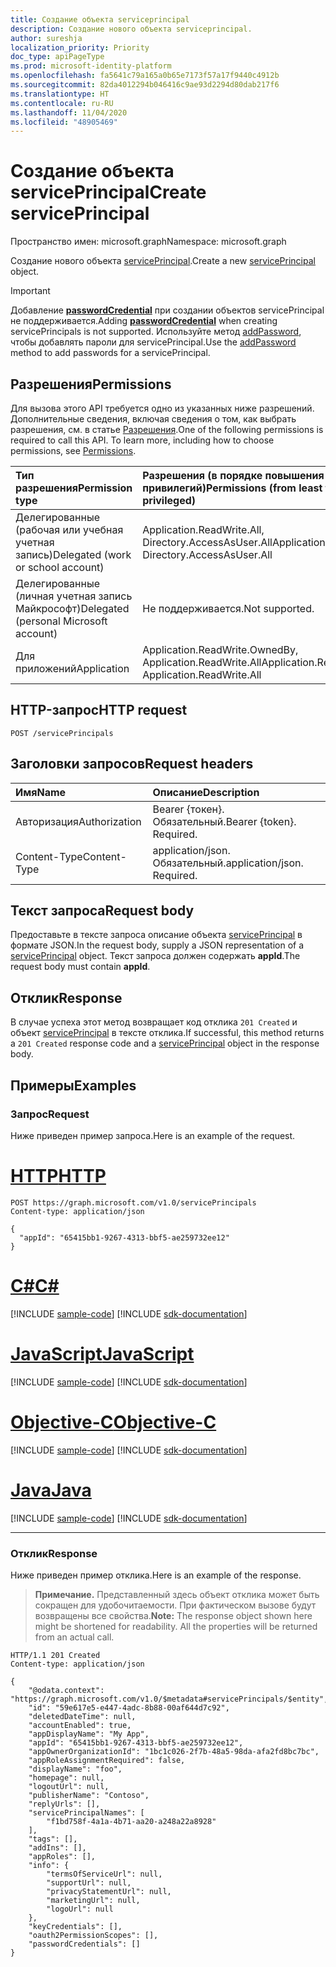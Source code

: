 ```yaml
---
title: Создание объекта serviceprincipal
description: Создание нового объекта serviceprincipal.
author: sureshja
localization_priority: Priority
doc_type: apiPageType
ms.prod: microsoft-identity-platform
ms.openlocfilehash: fa5641c79a165a0b65e7173f57a17f9440c4912b
ms.sourcegitcommit: 82da4012294b046416c9ae93d2294d80dab217f6
ms.translationtype: HT
ms.contentlocale: ru-RU
ms.lasthandoff: 11/04/2020
ms.locfileid: "48905469"
---
```

# <a name="create-serviceprincipal"></a><span data-ttu-id="f3aed-103">Создание объекта servicePrincipal</span><span class="sxs-lookup"><span data-stu-id="f3aed-103">Create servicePrincipal</span></span>

<span data-ttu-id="f3aed-104">Пространство имен: microsoft.graph</span><span class="sxs-lookup"><span data-stu-id="f3aed-104">Namespace: microsoft.graph</span></span>

<span data-ttu-id="f3aed-105">Создание нового объекта [servicePrincipal](../resources/serviceprincipal.md).</span><span class="sxs-lookup"><span data-stu-id="f3aed-105">Create a new [servicePrincipal](../resources/serviceprincipal.md) object.</span></span>

> [!IMPORTANT]
> <span data-ttu-id="f3aed-106">Добавление [**passwordCredential**](../resources/passwordcredential.md) при создании объектов servicePrincipal не поддерживается.</span><span class="sxs-lookup"><span data-stu-id="f3aed-106">Adding [**passwordCredential**](../resources/passwordcredential.md) when creating servicePrincipals is not supported.</span></span> <span data-ttu-id="f3aed-107">Используйте метод [addPassword](serviceprincipal-addpassword.md), чтобы добавлять пароли для servicePrincipal.</span><span class="sxs-lookup"><span data-stu-id="f3aed-107">Use the [addPassword](serviceprincipal-addpassword.md) method to add passwords for a servicePrincipal.</span></span>

## <a name="permissions"></a><span data-ttu-id="f3aed-108">Разрешения</span><span class="sxs-lookup"><span data-stu-id="f3aed-108">Permissions</span></span>
<span data-ttu-id="f3aed-p102">Для вызова этого API требуется одно из указанных ниже разрешений. Дополнительные сведения, включая сведения о том, как выбрать разрешения, см. в статье [Разрешения](/graph/permissions-reference).</span><span class="sxs-lookup"><span data-stu-id="f3aed-p102">One of the following permissions is required to call this API. To learn more, including how to choose permissions, see [Permissions](/graph/permissions-reference).</span></span>


|<span data-ttu-id="f3aed-111">Тип разрешения</span><span class="sxs-lookup"><span data-stu-id="f3aed-111">Permission type</span></span>      | <span data-ttu-id="f3aed-112">Разрешения (в порядке повышения привилегий)</span><span class="sxs-lookup"><span data-stu-id="f3aed-112">Permissions (from least to most privileged)</span></span>              |
|:--------------------|:---------------------------------------------------------|
|<span data-ttu-id="f3aed-113">Делегированные (рабочая или учебная учетная запись)</span><span class="sxs-lookup"><span data-stu-id="f3aed-113">Delegated (work or school account)</span></span> | <span data-ttu-id="f3aed-114">Application.ReadWrite.All, Directory.AccessAsUser.All</span><span class="sxs-lookup"><span data-stu-id="f3aed-114">Application.ReadWrite.All, Directory.AccessAsUser.All</span></span>    |
|<span data-ttu-id="f3aed-115">Делегированные (личная учетная запись Майкрософт)</span><span class="sxs-lookup"><span data-stu-id="f3aed-115">Delegated (personal Microsoft account)</span></span> | <span data-ttu-id="f3aed-116">Не поддерживается.</span><span class="sxs-lookup"><span data-stu-id="f3aed-116">Not supported.</span></span>    |
|<span data-ttu-id="f3aed-117">Для приложений</span><span class="sxs-lookup"><span data-stu-id="f3aed-117">Application</span></span> | <span data-ttu-id="f3aed-118">Application.ReadWrite.OwnedBy, Application.ReadWrite.All</span><span class="sxs-lookup"><span data-stu-id="f3aed-118">Application.ReadWrite.OwnedBy, Application.ReadWrite.All</span></span> |

## <a name="http-request"></a><span data-ttu-id="f3aed-119">HTTP-запрос</span><span class="sxs-lookup"><span data-stu-id="f3aed-119">HTTP request</span></span>
<!-- { "blockType": "ignored" } -->
```http
POST /servicePrincipals
```

## <a name="request-headers"></a><span data-ttu-id="f3aed-120">Заголовки запросов</span><span class="sxs-lookup"><span data-stu-id="f3aed-120">Request headers</span></span>
| <span data-ttu-id="f3aed-121">Имя</span><span class="sxs-lookup"><span data-stu-id="f3aed-121">Name</span></span>       | <span data-ttu-id="f3aed-122">Описание</span><span class="sxs-lookup"><span data-stu-id="f3aed-122">Description</span></span>|
|:-----------|:----------|
| <span data-ttu-id="f3aed-123">Авторизация</span><span class="sxs-lookup"><span data-stu-id="f3aed-123">Authorization</span></span> | <span data-ttu-id="f3aed-p103">Bearer {токен}. Обязательный.</span><span class="sxs-lookup"><span data-stu-id="f3aed-p103">Bearer {token}. Required.</span></span>  |
| <span data-ttu-id="f3aed-126">Content-Type</span><span class="sxs-lookup"><span data-stu-id="f3aed-126">Content-Type</span></span> | <span data-ttu-id="f3aed-p104">application/json. Обязательный.</span><span class="sxs-lookup"><span data-stu-id="f3aed-p104">application/json. Required.</span></span> |

## <a name="request-body"></a><span data-ttu-id="f3aed-129">Текст запроса</span><span class="sxs-lookup"><span data-stu-id="f3aed-129">Request body</span></span>
<span data-ttu-id="f3aed-130">Предоставьте в тексте запроса описание объекта [servicePrincipal](../resources/serviceprincipal.md) в формате JSON.</span><span class="sxs-lookup"><span data-stu-id="f3aed-130">In the request body, supply a JSON representation of a [servicePrincipal](../resources/serviceprincipal.md) object.</span></span> <span data-ttu-id="f3aed-131">Текст запроса должен содержать **appId**.</span><span class="sxs-lookup"><span data-stu-id="f3aed-131">The request body must contain  **appId**.</span></span>

## <a name="response"></a><span data-ttu-id="f3aed-132">Отклик</span><span class="sxs-lookup"><span data-stu-id="f3aed-132">Response</span></span>

<span data-ttu-id="f3aed-133">В случае успеха этот метод возвращает код отклика `201 Created` и объект [servicePrincipal](../resources/serviceprincipal.md) в тексте отклика.</span><span class="sxs-lookup"><span data-stu-id="f3aed-133">If successful, this method returns a `201 Created` response code and a [servicePrincipal](../resources/serviceprincipal.md) object in the response body.</span></span>

## <a name="examples"></a><span data-ttu-id="f3aed-134">Примеры</span><span class="sxs-lookup"><span data-stu-id="f3aed-134">Examples</span></span>
### <a name="request"></a><span data-ttu-id="f3aed-135">Запрос</span><span class="sxs-lookup"><span data-stu-id="f3aed-135">Request</span></span>
<span data-ttu-id="f3aed-136">Ниже приведен пример запроса.</span><span class="sxs-lookup"><span data-stu-id="f3aed-136">Here is an example of the request.</span></span>


# <a name="http"></a>[<span data-ttu-id="f3aed-137">HTTP</span><span class="sxs-lookup"><span data-stu-id="f3aed-137">HTTP</span></span>](#tab/http)
<!-- {
  "blockType": "request",
  "name": "create_serviceprincipal_from_serviceprincipals"
}-->
```http
POST https://graph.microsoft.com/v1.0/servicePrincipals
Content-type: application/json

{
  "appId": "65415bb1-9267-4313-bbf5-ae259732ee12"
}
```
# <a name="c"></a>[<span data-ttu-id="f3aed-138">C#</span><span class="sxs-lookup"><span data-stu-id="f3aed-138">C#</span></span>](#tab/csharp)
[!INCLUDE [sample-code](../includes/snippets/csharp/create-serviceprincipal-from-serviceprincipals-csharp-snippets.md)]
[!INCLUDE [sdk-documentation](../includes/snippets/snippets-sdk-documentation-link.md)]

# <a name="javascript"></a>[<span data-ttu-id="f3aed-139">JavaScript</span><span class="sxs-lookup"><span data-stu-id="f3aed-139">JavaScript</span></span>](#tab/javascript)
[!INCLUDE [sample-code](../includes/snippets/javascript/create-serviceprincipal-from-serviceprincipals-javascript-snippets.md)]
[!INCLUDE [sdk-documentation](../includes/snippets/snippets-sdk-documentation-link.md)]

# <a name="objective-c"></a>[<span data-ttu-id="f3aed-140">Objective-C</span><span class="sxs-lookup"><span data-stu-id="f3aed-140">Objective-C</span></span>](#tab/objc)
[!INCLUDE [sample-code](../includes/snippets/objc/create-serviceprincipal-from-serviceprincipals-objc-snippets.md)]
[!INCLUDE [sdk-documentation](../includes/snippets/snippets-sdk-documentation-link.md)]

# <a name="java"></a>[<span data-ttu-id="f3aed-141">Java</span><span class="sxs-lookup"><span data-stu-id="f3aed-141">Java</span></span>](#tab/java)
[!INCLUDE [sample-code](../includes/snippets/java/create-serviceprincipal-from-serviceprincipals-java-snippets.md)]
[!INCLUDE [sdk-documentation](../includes/snippets/snippets-sdk-documentation-link.md)]

---


### <a name="response"></a><span data-ttu-id="f3aed-142">Отклик</span><span class="sxs-lookup"><span data-stu-id="f3aed-142">Response</span></span>
<span data-ttu-id="f3aed-143">Ниже приведен пример отклика.</span><span class="sxs-lookup"><span data-stu-id="f3aed-143">Here is an example of the response.</span></span> 

> <span data-ttu-id="f3aed-p106">**Примечание.** Представленный здесь объект отклика может быть сокращен для удобочитаемости. При фактическом вызове будут возвращены все свойства.</span><span class="sxs-lookup"><span data-stu-id="f3aed-p106">**Note:** The response object shown here might be shortened for readability. All the properties will be returned from an actual call.</span></span>
<!-- {
  "blockType": "response",
  "truncated": true,
  "@odata.type": "microsoft.graph.servicePrincipal"
} -->
```http
HTTP/1.1 201 Created
Content-type: application/json

{
    "@odata.context": "https://graph.microsoft.com/v1.0/$metadata#servicePrincipals/$entity",
    "id": "59e617e5-e447-4adc-8b88-00af644d7c92",
    "deletedDateTime": null,
    "accountEnabled": true,
    "appDisplayName": "My App",
    "appId": "65415bb1-9267-4313-bbf5-ae259732ee12",
    "appOwnerOrganizationId": "1bc1c026-2f7b-48a5-98da-afa2fd8bc7bc",
    "appRoleAssignmentRequired": false,
    "displayName": "foo",
    "homepage": null,
    "logoutUrl": null,
    "publisherName": "Contoso",
    "replyUrls": [],
    "servicePrincipalNames": [
        "f1bd758f-4a1a-4b71-aa20-a248a22a8928"
    ],
    "tags": [],
    "addIns": [],
    "appRoles": [],
    "info": {
        "termsOfServiceUrl": null,
        "supportUrl": null,
        "privacyStatementUrl": null,
        "marketingUrl": null,
        "logoUrl": null
    },
    "keyCredentials": [],
    "oauth2PermissionScopes": [],
    "passwordCredentials": []
}
```

